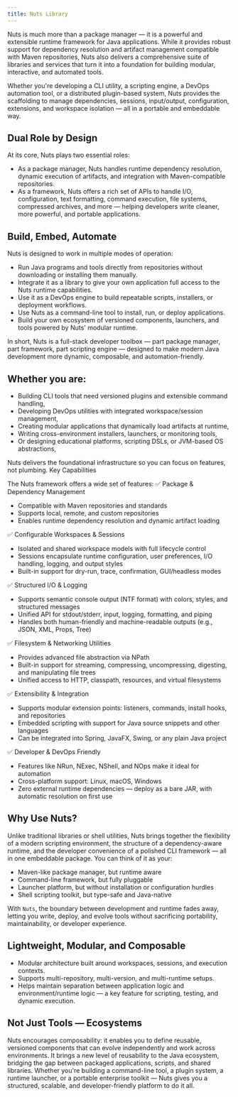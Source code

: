 ```yaml
---
title: Nuts Library
---
```


Nuts is much more than a package manager — it is a powerful and extensible runtime framework for Java applications. While it provides robust support for dependency resolution and artifact management compatible with Maven repositories, Nuts also delivers a comprehensive suite of libraries and services that turn it into a foundation for building modular, interactive, and automated tools.

Whether you're developing a CLI utility, a scripting engine, a DevOps automation tool, or a distributed plugin-based system, Nuts provides the scaffolding to manage dependencies, sessions, input/output, configuration, extensions, and workspace isolation — all in a portable and embeddable way.

## Dual Role by Design
At its core, Nuts plays two essential roles:
- As a package manager, Nuts handles runtime dependency resolution, dynamic execution of artifacts, and integration with Maven-compatible repositories.
- As a framework, Nuts offers a rich set of APIs to handle I/O, configuration, text formatting, command execution, file systems, compressed archives, and more — helping developers write cleaner, more powerful, and portable applications.

## Build, Embed, Automate

Nuts is designed to work in multiple modes of operation:
- Run Java programs and tools directly from repositories without downloading or installing them manually.
- Integrate it as a library to give your own application full access to the Nuts runtime capabilities.
- Use it as a DevOps engine to build repeatable scripts, installers, or deployment workflows.
- Use Nuts as a command-line tool to install, run, or deploy applications.
- Build your own ecosystem of versioned components, launchers, and tools powered by Nuts' modular runtime.

In short, Nuts is a full-stack developer toolbox — part package manager, part framework, part scripting engine — designed to make modern Java development more dynamic, composable, and automation-friendly.



## Whether you are:

- Building CLI tools that need versioned plugins and extensible command handling,
- Developing DevOps utilities with integrated workspace/session management,
- Creating modular applications that dynamically load artifacts at runtime,
- Writing cross-environment installers, launchers, or monitoring tools,
- Or designing educational platforms, scripting DSLs, or JVM-based OS abstractions,

Nuts delivers the foundational infrastructure so you can focus on features, not plumbing.
Key Capabilities

The Nuts framework offers a wide set of features:
✅ Package & Dependency Management

- Compatible with Maven repositories and standards
- Supports local, remote, and custom repositories
- Enables runtime dependency resolution and dynamic artifact loading

✅ Configurable Workspaces & Sessions

- Isolated and shared workspace models with full lifecycle control
- Sessions encapsulate runtime configuration, user preferences, I/O handling, logging, and output styles
- Built-in support for dry-run, trace, confirmation, GUI/headless modes

✅ Structured I/O & Logging

- Supports semantic console output (NTF format) with colors, styles, and structured messages
- Unified API for stdout/stderr, input, logging, formatting, and piping
- Handles both human-friendly and machine-readable outputs (e.g., JSON, XML, Props, Tree)

✅ Filesystem & Networking Utilities

- Provides advanced file abstraction via NPath
- Built-in support for streaming, compressing, uncompressing, digesting, and manipulating file trees
- Unified access to HTTP, classpath, resources, and virtual filesystems

✅ Extensibility & Integration

- Supports modular extension points: listeners, commands, install hooks, and repositories
- Embedded scripting with support for Java source snippets and other languages
- Can be integrated into Spring, JavaFX, Swing, or any plain Java project

✅ Developer & DevOps Friendly

- Features like NRun, NExec, NShell, and NOps make it ideal for automation
- Cross-platform support: Linux, macOS, Windows
- Zero external runtime dependencies — deploy as a bare JAR, with automatic resolution on first use

## Why Use Nuts?

Unlike traditional libraries or shell utilities, Nuts brings together the flexibility of a modern scripting environment, the structure of a dependency-aware runtime, and the developer convenience of a polished CLI framework — all in one embeddable package. You can think of it as your:

- Maven-like package manager, but runtime aware
- Command-line framework, but fully pluggable
- Launcher platform, but without installation or configuration hurdles
- Shell scripting toolkit, but type-safe and Java-native

With `Nuts`, the boundary between development and runtime fades away, letting you write, deploy, and evolve tools without sacrificing portability, maintainability, or developer experience.

## Lightweight, Modular, and Composable
- Modular architecture built around workspaces, sessions, and execution contexts.
- Supports multi-repository, multi-version, and multi-runtime setups.
- Helps maintain separation between application logic and environment/runtime logic — a key feature for scripting, testing, and dynamic execution.

## Not Just Tools — Ecosystems

Nuts encourages composability: it enables you to define reusable, versioned components that can evolve independently and work across environments. It brings a new level of reusability to the Java ecosystem, bridging the gap between packaged applications, scripts, and shared libraries.
Whether you're building a command-line tool, a plugin system, a runtime launcher, or a portable enterprise toolkit — Nuts gives you a structured, scalable, and developer-friendly platform to do it all.


